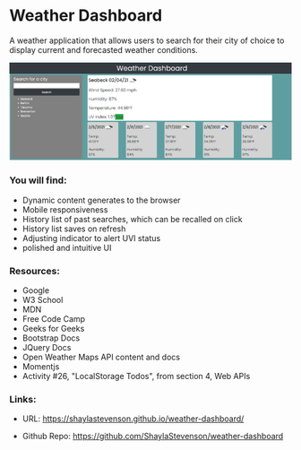 # Weather Dashboard
A weather application that allows users to search for their city of choice to display current and forecasted weather conditions.

![weather demo](assets/img/demo.png)

### You will find:
* Dynamic content generates to the browser
* Mobile responsiveness
* History list of past searches, which can be recalled on click
* History list saves on refresh
* Adjusting indicator to alert UVI status
* polished and intuitive UI 

### Resources:
* Google
* W3 School
* MDN
* Free Code Camp
* Geeks for Geeks
* Bootstrap Docs
* JQuery Docs
* Open Weather Maps API content and docs
* Momentjs
* Activity #26, "LocalStorage Todos", from section 4, Web APIs

### Links:
* URL: https://shaylastevenson.github.io/weather-dashboard/

* Github Repo: https://github.com/ShaylaStevenson/weather-dashboard



